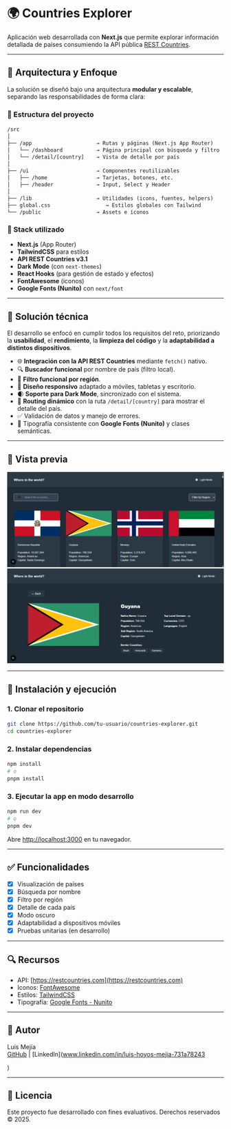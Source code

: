 # 🌍 Countries Explorer

Aplicación web desarrollada con **Next.js** que permite explorar información detallada de países consumiendo la API pública [REST Countries](https://restcountries.com/).

---

## 📐 Arquitectura y Enfoque

La solución se diseñó bajo una arquitectura **modular y escalable**, separando las responsabilidades de forma clara:

### 🧱 Estructura del proyecto

```
/src
│
├── /app                     → Rutas y páginas (Next.js App Router)
│   └── /dashboard           → Página principal con búsqueda y filtro
│   └── /detail/[country]    → Vista de detalle por país
│
├── /ui                      → Componentes reutilizables
│   ├── /home                → Tarjetas, botones, etc.
│   ├── /header              → Input, Select y Header
│
├── /lib                     → Utilidades (icons, fuentes, helpers)
├── global.css                  → Estilos globales con Tailwind
└── /public                  → Assets e íconos
```

### 🔧 Stack utilizado

- **Next.js** (App Router)
- **TailwindCSS** para estilos
- **API REST Countries v3.1**
- **Dark Mode** (con `next-themes`)
- **React Hooks** (para gestión de estado y efectos)
- **FontAwesome** (iconos)
- **Google Fonts (Nunito)** con `next/font`

---

## 🧠 Solución técnica

El desarrollo se enfocó en cumplir todos los requisitos del reto, priorizando la **usabilidad**, el **rendimiento**, la **limpieza del código** y la **adaptabilidad a distintos dispositivos**.

- 🌐 **Integración con la API REST Countries** mediante `fetch()` nativo.
- 🔍 **Buscador funcional** por nombre de país (filtro local).
- 📁 **Filtro funcional por región**.
- 📱 **Diseño responsivo** adaptado a móviles, tabletas y escritorio.
- 🌒 **Soporte para Dark Mode**, sincronizado con el sistema.
- 🧭 **Routing dinámico** con la ruta `/detail/[country]` para mostrar el detalle del país.
- ✅ Validación de datos y manejo de errores.
- 🎨 Tipografía consistente con **Google Fonts (Nunito)** y clases semánticas.

---

## 📸 Vista previa

![Vista principal](./public/screenshots/home.png)
![Vista detalle](./public/screenshots/detail.png)

---

## 🚀 Instalación y ejecución

### 1. Clonar el repositorio

```bash
git clone https://github.com/tu-usuario/countries-explorer.git
cd countries-explorer
```

### 2. Instalar dependencias

```bash
npm install
# o
pnpm install
```

### 3. Ejecutar la app en modo desarrollo

```bash
npm run dev
# o
pnpm dev
```

Abre [http://localhost:3000](http://localhost:3000) en tu navegador.

---

## ✅ Funcionalidades

- [x] Visualización de países
- [x] Búsqueda por nombre
- [x] Filtro por región
- [x] Detalle de cada país
- [x] Modo oscuro
- [x] Adaptabilidad a dispositivos móviles
- [x] Pruebas unitarias (en desarrollo)

---

## 🔍 Recursos

- API: [https://restcountries.com](https://restcountries.com)
- Iconos: [FontAwesome](https://fontawesome.com/)
- Estilos: [TailwindCSS](https://tailwindcss.com/)
- Tipografía: [Google Fonts - Nunito](https://fonts.google.com/specimen/Nunito)

---

## 🤝 Autor

Luis Mejía  
[GitHub](https://github.com/MejiaLuigi) | [LinkedIn](www.linkedin.com/in/luis-hoyos-mejia-731a78243

)

---

## 📄 Licencia

Este proyecto fue desarrollado con fines evaluativos. Derechos reservados © 2025.
